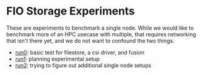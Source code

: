# FIO Storage Experiments

These are experiments to benchmark a single node. While we would like to benchmark more of
an HPC usecase with multiple, that requires networking that isn't there yet, and we do not
want to confound the two things.

 - [run0](run0): basic test for filestore, a csi driver, and fusion
 - [run1](run1): planning experimental setup
 - [run2](run2): trying to figure out additional single node setups
